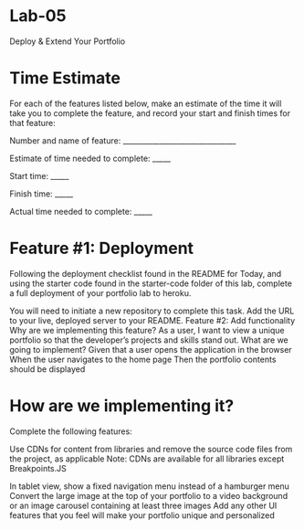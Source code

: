 # Lab-05
 Deploy &amp; Extend Your Portfolio

# Time Estimate

For each of the features listed below, make an estimate of the time it will take you to complete the feature, and record your start and finish times for that feature:

Number and name of feature: _______________________________

Estimate of time needed to complete: _____

Start time: _____

Finish time: _____

Actual time needed to complete: _____

# Feature #1: Deployment

Following the deployment checklist found in the README for Today, and using the starter code found in the starter-code folder of this lab, complete a full deployment of your portfolio lab to heroku.

You will need to initiate a new repository to complete this task.
Add the URL to your live, deployed server to your README.
Feature #2: Add functionality
Why are we implementing this feature?
As a user, I want to view a unique portfolio so that the developer’s projects and skills stand out.
What are we going to implement?
Given that a user opens the application in the browser
When the user navigates to the home page
Then the portfolio contents should be displayed

# How are we implementing it?
Complete the following features:

Use CDNs for content from libraries and remove the source code files from the project, as applicable
Note: CDNs are available for all libraries except Breakpoints.JS

In tablet view, show a fixed navigation menu instead of a hamburger menu
Convert the large image at the top of your portfolio to a video background or an image carousel containing at least three images
Add any other UI features that you feel will make your portfolio unique and personalized